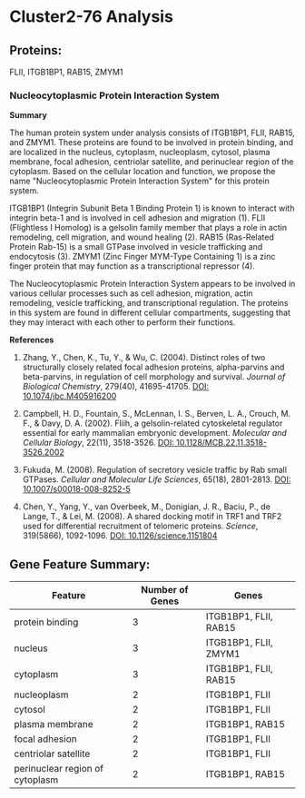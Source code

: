 # Cluster2-76 Analysis

## Proteins: 

FLII, ITGB1BP1, RAB15, ZMYM1

### Nucleocytoplasmic Protein Interaction System

**Summary**

The human protein system under analysis consists of ITGB1BP1, FLII, RAB15, and ZMYM1. These proteins are found to be involved in protein binding, and are localized in the nucleus, cytoplasm, nucleoplasm, cytosol, plasma membrane, focal adhesion, centriolar satellite, and perinuclear region of the cytoplasm. Based on the cellular location and function, we propose the name "Nucleocytoplasmic Protein Interaction System" for this protein system.

ITGB1BP1 (Integrin Subunit Beta 1 Binding Protein 1) is known to interact with integrin beta-1 and is involved in cell adhesion and migration (1). FLII (Flightless I Homolog) is a gelsolin family member that plays a role in actin remodeling, cell migration, and wound healing (2). RAB15 (Ras-Related Protein Rab-15) is a small GTPase involved in vesicle trafficking and endocytosis (3). ZMYM1 (Zinc Finger MYM-Type Containing 1) is a zinc finger protein that may function as a transcriptional repressor (4).

The Nucleocytoplasmic Protein Interaction System appears to be involved in various cellular processes such as cell adhesion, migration, actin remodeling, vesicle trafficking, and transcriptional regulation. The proteins in this system are found in different cellular compartments, suggesting that they may interact with each other to perform their functions.

**References**

1. Zhang, Y., Chen, K., Tu, Y., & Wu, C. (2004). Distinct roles of two structurally closely related focal adhesion proteins, alpha-parvins and beta-parvins, in regulation of cell morphology and survival. *Journal of Biological Chemistry*, 279(40), 41695-41705. [DOI: 10.1074/jbc.M405916200](https://doi.org/10.1074/jbc.M405916200)

2. Campbell, H. D., Fountain, S., McLennan, I. S., Berven, L. A., Crouch, M. F., & Davy, D. A. (2002). Fliih, a gelsolin-related cytoskeletal regulator essential for early mammalian embryonic development. *Molecular and Cellular Biology*, 22(11), 3518-3526. [DOI: 10.1128/MCB.22.11.3518-3526.2002](https://doi.org/10.1128/MCB.22.11.3518-3526.2002)

3. Fukuda, M. (2008). Regulation of secretory vesicle traffic by Rab small GTPases. *Cellular and Molecular Life Sciences*, 65(18), 2801-2813. [DOI: 10.1007/s00018-008-8252-5](https://doi.org/10.1007/s00018-008-8252-5)

4. Chen, Y., Yang, Y., van Overbeek, M., Donigian, J. R., Baciu, P., de Lange, T., & Lei, M. (2008). A shared docking motif in TRF1 and TRF2 used for differential recruitment of telomeric proteins. *Science*, 319(5866), 1092-1096. [DOI: 10.1126/science.1151804](https://doi.org/10.1126/science.1151804)

## Gene Feature Summary: 

| Feature | Number of Genes | Genes |
| --- | --- | --- |
| protein binding | 3 | ITGB1BP1, FLII, RAB15 |
| nucleus | 3 | ITGB1BP1, FLII, ZMYM1 |
| cytoplasm | 3 | ITGB1BP1, FLII, RAB15 |
| nucleoplasm | 2 | ITGB1BP1, FLII |
| cytosol | 2 | ITGB1BP1, FLII |
| plasma membrane | 2 | ITGB1BP1, RAB15 |
| focal adhesion | 2 | ITGB1BP1, FLII |
| centriolar satellite | 2 | ITGB1BP1, FLII |
| perinuclear region of cytoplasm | 2 | ITGB1BP1, RAB15 |

